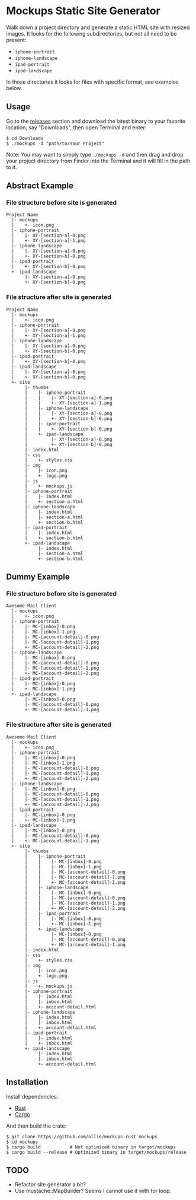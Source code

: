 # Mockups Static Site Generator

Walk down a project directory and generate a static HTML site with
resized images. It looks for the following subdirectories, but not all
need to be present:

* `iphone-portrait`
* `iphone-landscape`
* `ipad-portrait`
* `ipad-landscape`

In those directories it looks for files with specific format, see examples
below.

## Usage

Go to the [releases][releases] section and download the latest binary to your
favorite location, say "Downloads", then open Terminal and enter:

    $ cd Downloads
    $ ./mockups -d "path/to/Your Project"

Note: You may want to simply type `./mockups -d` and then drag and drop
your project directory from Finder into the Terminal and it will fill in
the path to it.

## Abstract Example

### File structure before site is generated

    Project Name
      |- mockups
      |    +- icon.png
      |- iphone-portrait
      |    |- XY-[section-a]-0.png
      |    +- XY-[section-a]-1.png
      |- iphone-landscape
      |    |- XY-[section-a]-0.png
      |    +- XY-[section-b]-0.png
      |- ipad-portrait
      |    +- XY-[section-b]-0.png
      +- ipad-landscape
           |- XY-[section-a]-0.png
           +- XY-[section-b]-0.png

### File structure after site is generated

    Project Name
      |- mockups
      |    +- icon.png
      |- iphone-portrait
      |    |- XY-[section-a]-0.png
      |    +- XY-[section-a]-1.png
      |- iphone-landscape
      |    |- XY-[section-a]-0.png
      |    +- XY-[section-b]-0.png
      |- ipad-portrait
      |    +- XY-[section-b]-0.png
      |- ipad-landscape
      |    |- XY-[section-a]-0.png
      |    +- XY-[section-b]-0.png
      +- site
           |- thumbs
           |    |- iphone-portrait
           |    |    |- XY-[section-a]-0.png
           |    |    +- XY-[section-a]-1.png
           |    |- iphone-landscape
           |    |    |- XY-[section-a]-0.png
           |    |    +- XY-[section-b]-0.png
           |    |- ipad-portrait
           |    |    +- XY-[section-b]-0.png
           |    +- ipad-landscape
           |         |- XY-[section-a]-0.png
           |         +- XY-[section-b]-0.png
           |- index.html
           |- css
           |    +- styles.css
           |- img
           |    |- icon.png
           |    +- logo.png
           |- js
           |    +- mockups.js
           |- iphone-portrait
           |    |- index.html
           |    +- section-a.html
           |- iphone-landscape
           |    |- index.html
           |    |- section-a.html
           |    +- section-b.html
           |- ipad-portrait
           |    |- index.html
           |    +- section-b.html
           +- ipad-landscape
                |- index.html
                |- section-a.html
                +- section-b.html

## Dummy Example

### File structure before site is generated

    Awesome Mail Client
      |- mockups
      |    +- icon.png
      |- iphone-portrait
      |    |- MC-[inbox]-0.png
      |    |- MC-[inbox]-1.png
      |    |- MC-[account-detail]-0.png
      |    |- MC-[account-detail]-1.png
      |    +- MC-[account-detail]-2.png
      |- iphone-landscape
      |    |- MC-[inbox]-0.png
      |    |- MC-[account-detail]-0.png
      |    |- MC-[account-detail]-1.png
      |    +- MC-[account-detail]-2.png
      |- ipad-portrait
      |    |- MC-[inbox]-0.png
      |    +- MC-[inbox]-1.png
      +- ipad-landscape
           |- MC-[inbox]-0.png
           |- MC-[account-detail]-0.png
           +- MC-[account-detail]-1.png

### File structure after site is generated

    Awesome Mail Client
      |- mockups
      |    +- icon.png
      |- iphone-portrait
      |    |- MC-[inbox]-0.png
      |    |- MC-[inbox]-1.png
      |    |- MC-[account-detail]-0.png
      |    |- MC-[account-detail]-1.png
      |    +- MC-[account-detail]-2.png
      |- iphone-landscape
      |    |- MC-[inbox]-0.png
      |    |- MC-[account-detail]-0.png
      |    |- MC-[account-detail]-1.png
      |    +- MC-[account-detail]-2.png
      |- ipad-portrait
      |    |- MC-[inbox]-0.png
      |    +- MC-[inbox]-1.png
      |- ipad-landscape
      |    |- MC-[inbox]-0.png
      |    |- MC-[account-detail]-0.png
      |    +- MC-[account-detail]-1.png
      +- site
           |- thumbs
           |    |- iphone-portrait
           |    |    |- MC-[inbox]-0.png
           |    |    |- MC-[inbox]-1.png
           |    |    |- MC-[account-detail]-0.png
           |    |    |- MC-[account-detail]-1.png
           |    |    +- MC-[account-detail]-2.png
           |    |- iphone-landscape
           |    |    |- MC-[inbox]-0.png
           |    |    |- MC-[account-detail]-0.png
           |    |    |- MC-[account-detail]-1.png
           |    |    +- MC-[account-detail]-2.png
           |    |- ipad-portrait
           |    |    |- MC-[inbox]-0.png
           |    |    +- MC-[inbox]-1.png
           |    +- ipad-landscape
           |         |- MC-[inbox]-0.png
           |         |- MC-[account-detail]-0.png
           |         +- MC-[account-detail]-1.png
           |- index.html
           |- css
           |    +- styles.css
           |- img
           |    |- icon.png
           |    +- logo.png
           |- js
           |    +- mockups.js
           |- iphone-portrait
           |    |- index.html
           |    |- inbox.html
           |    +- account-detail.html
           |- iphone-landscape
           |    |- index.html
           |    |- inbox.html
           |    +- account-detail.html
           |- ipad-portrait
           |    |- index.html
           |    +- inbox.html
           +- ipad-landscape
                |- index.html
                |- inbox.html
                +- account-detail.html

## Installation

Install dependencies:

* [Rust][rust-url]
* [Cargo][cargo-url]

And then build the crate:

    $ git clone https://github.com/ollie/mockups-rust mockups
    $ cd mockups
    $ cargo build           # Not optimized binary in target/mockups
    $ cargo build --release # Optimized binary in target/mockups/release

## TODO

* Refactor site generator a bit?
* Use mustache::MapBuilder? Seems I cannot use it with for loop.

[releases]:  https://github.com/ollie/mockups-rust/releases
[rust-url]:  https://github.com/rust-lang/rust
[cargo-url]: https://github.com/rust-lang/cargo
